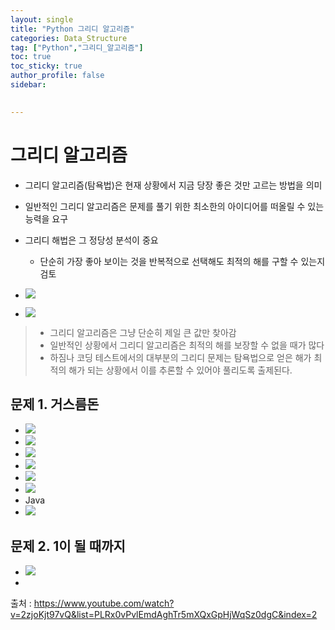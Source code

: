 ```yaml
---
layout: single
title: "Python 그리디 알고리즘"
categories: Data_Structure
tag: ["Python","그리디_알고리즘"]
toc: true
toc_sticky: true
author_profile: false
sidebar:
  

---
```

# 그리디 알고리즘

- 그리디 알고리즘(탐욕법)은 현재 상황에서 지금 당장 좋은 것만 고르는 방법을 의미
- 일반적인 그리디 알고리즘은 문제를 풀기 위한 최소한의 아이디어를 떠올릴 수 있는 능력을 요구
- 그리디 해법은 그 정당성 분석이 중요
	- 단순히 가장 좋아 보이는 것을 반복적으로 선택해도 최적의 해를 구할 수 있는지 검토

- ![](https://i.imgur.com/XSosuON.png)
- ![](https://i.imgur.com/oanOaOK.png)

>- 그리디 알고리즘은 그냥 단순히 제일 큰 값만 찾아감
>- 일반적인 상황에서 그리디 알고리즘은 최적의 해를 보장할 수 없을 때가 많다
>- 하짐나 코딩 테스트에서의 대부분의 그리디 문제는 탐욕법으로 얻은 해가 최적의 해가 되는 상황에서 이를 추론할 수 있어야 풀리도록 출제된다.

## 문제 1. 거스름돈 
- ![](https://i.imgur.com/mpuHIyK.png)
- ![](https://i.imgur.com/Gp3Vqol.png)
- ![](https://i.imgur.com/FQbiZmn.png)
- ![](https://i.imgur.com/Bor79mY.png)
- ![](https://i.imgur.com/jViUVh9.png)
- ![](https://i.imgur.com/lqOXABa.png)
- Java
- ![](https://i.imgur.com/3yZLZPe.png)

## 문제 2. 1이 될 때까지 
- ![](https://i.imgur.com/LGrEhUz.png)
- 










출처 : https://www.youtube.com/watch?v=2zjoKjt97vQ&list=PLRx0vPvlEmdAghTr5mXQxGpHjWqSz0dgC&index=2